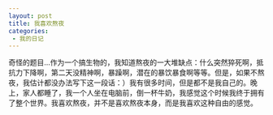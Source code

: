 ```yaml
---
layout: post
title: 我喜欢熬夜
categories:
 - 我的日记
---
```


奇怪的题目...作为一个搞生物的，我知道熬夜的一大堆缺点：什么突然猝死啊，抵抗力下降啊，第二天没精神啊，暴躁啊，潜在的暴饮暴食啊等等。但是，如果不熬夜，我估计都没办法写下这一段话：）我有很多时间，但是都不是我自己的。晚上，家人都睡了，我一个人坐在电脑前，倒一杯牛奶，我感觉这个时候我终于拥有了整个世界。我喜欢熬夜，并不是喜欢熬夜本身，而是我喜欢这种自由的感觉。